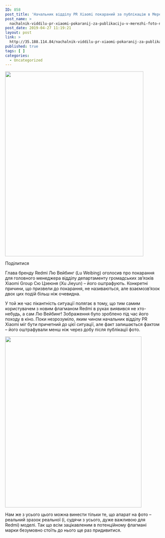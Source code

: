```yaml
---
ID: 858
post_title: 'Начальник відділу PR Xiaomi покараний за публікацію в Мережі фото нового флагмана Redmi &#8212; iTechua &#8212; новини, гаджети, технології'
post_name: >
  nachalnik-viddilu-pr-xiaomi-pokaranij-za-publikaciju-v-merezhi-foto-novogo-flagmana-redmi-itechua-novini-gadzheti-tehnologii
post_date: 2019-04-27 11:19:21
layout: post
link: >
  http://35.188.114.84/nachalnik-viddilu-pr-xiaomi-pokaranij-za-publikaciju-v-merezhi-foto-novogo-flagmana-redmi-itechua-novini-gadzheti-tehnologii/
published: true
tags: [ ]
categories:
  - Uncategorized
---
```

 <div class="td-post-content" readability="55">
<div class="td-post-featured-image"><a href="https://itechua.com/wp-content/uploads/2019/04/Redmi-SD855-or-SD730-Phone.jpg" data-caption><img width="450" height="600" class="entry-thumb td-modal-image" src="https://itechua.com/wp-content/uploads/2019/04/Redmi-SD855-or-SD730-Phone.jpg" srcset="https://itechua.com/wp-content/uploads/2019/04/Redmi-SD855-or-SD730-Phone.jpg 450w, https://itechua.com/wp-content/uploads/2019/04/Redmi-SD855-or-SD730-Phone-225x300.jpg 225w, https://itechua.com/wp-content/uploads/2019/04/Redmi-SD855-or-SD730-Phone-315x420.jpg 315w" sizes="(max-width: 450px) 100vw, 450px" alt title="Redmi-SD855-or-SD730-Phone"></a></div> <div data-wpusb-component="buttons-section">
<div class="wpusb wpusb-square-plus" id="wpusb-container-square-plus" data-element-url="https%3A%2F%2Fitechua.com%2Fworld%2F59330" data-element-title="%D0%9D%D0%B0%D1%87%D0%B0%D0%BB%D1%8C%D0%BD%D0%B8%D0%BA%20%D0%B2%D1%96%D0%B4%D0%B4%D1%96%D0%BB%D1%83%20PR%20Xiaomi%20%D0%BF%D0%BE%D0%BA%D0%B0%D1%80%D0%B0%D0%BD%D0%B8%D0%B9%20%D0%B7%D0%B0%20%D0%BF%D1%83%D0%B1%D0%BB%D1%96%D0%BA%D0%B0%D1%86%D1%96%D1%8E%20%D0%B2%20%D0%9C%D0%B5%D1%80%D0%B5%D0%B6%D1%96%20%D1%84%D0%BE%D1%82%D0%BE%20%D0%BD%D0%BE%D0%B2%D0%BE%D0%B3%D0%BE%20%D1%84%D0%BB%D0%B0%D0%B3%D0%BC%D0%B0%D0%BD%D0%B0%20Redmi" data-attr-reference="59330" data-attr-nonce="b5afdf9332" data-is-term="0" data-disabled-share-counts="1" data-wpusb-component="counter-social-share">
<p><span>Поділитися</span></p> </div> </div> <p>Глава бренду Redmi Лю Вейбинг (Lu Weibing) оголосив про покарання для головного менеджера відділу департаменту громадських зв’язків Xiaomi Group Сю Цзеюня (Xu Jieyun) – його оштрафують. Конкретні причини, що призвели до покарання, не називаються, але взаємозв’язок двох цих подій більш ніж очевидна.</p>
<p>У той же час пікантність ситуації полягає в тому, що тим самим користувачем з новим флагманом Redmi в руках виявився не хто-небудь, а сам Лю Вейбинг! Зображення було зроблено під час його походу в кіно. Поки незрозуміло, яким чином начальник відділу PR Xiaomi міг бути причетний до цієї ситуації, але факт залишається фактом – його оштрафували менш ніж через добу після публікації фото.</p>
<p><img class="aligncenter size-full wp-image-59332" src="https://itechua.com/wp-content/uploads/2019/04/Redmi-SD855-or-SD730-Phone-.jpg" alt width="444" height="555" srcset="https://itechua.com/wp-content/uploads/2019/04/Redmi-SD855-or-SD730-Phone-.jpg 444w, https://itechua.com/wp-content/uploads/2019/04/Redmi-SD855-or-SD730-Phone--240x300.jpg 240w, https://itechua.com/wp-content/uploads/2019/04/Redmi-SD855-or-SD730-Phone--336x420.jpg 336w" sizes="(max-width: 444px) 100vw, 444px"></p>
<p>Нам же з усього цього можна винести тільки те, що апарат на фото – реальний зразок реальної (і, судячи з усього, дуже важливою для Redmi) моделі. Так що всім зацікавленим в потенційному флагмані марки безумовно стоїть до нього ще раз придивитися.</p> </div>
<footer> </footer> 